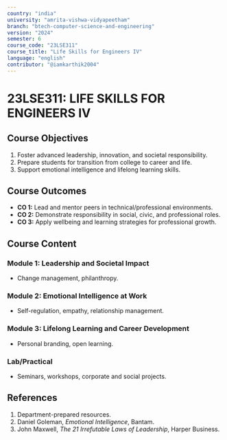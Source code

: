 ```yaml
---
country: "india"
university: "amrita-vishwa-vidyapeetham"
branch: "btech-computer-science-and-engineering"
version: "2024"
semester: 6
course_code: "23LSE311"
course_title: "Life Skills for Engineers IV"
language: "english"
contributor: "@iamkarthik2004"
---
```


# 23LSE311: LIFE SKILLS FOR ENGINEERS IV

## Course Objectives
1. Foster advanced leadership, innovation, and societal responsibility.
2. Prepare students for transition from college to career and life.
3. Support emotional intelligence and lifelong learning skills.

## Course Outcomes
* **CO 1:** Lead and mentor peers in technical/professional environments.
* **CO 2:** Demonstrate responsibility in social, civic, and professional roles.
* **CO 3:** Apply wellbeing and learning strategies for professional growth.

## Course Content

### Module 1: Leadership and Societal Impact
* Change management, philanthropy.

### Module 2: Emotional Intelligence at Work
* Self-regulation, empathy, relationship management.

### Module 3: Lifelong Learning and Career Development
* Personal branding, open learning.

### Lab/Practical
* Seminars, workshops, corporate and social projects.

## References
1. Department-prepared resources.
2. Daniel Goleman, *Emotional Intelligence*, Bantam.
3. John Maxwell, *The 21 Irrefutable Laws of Leadership*, Harper Business.
